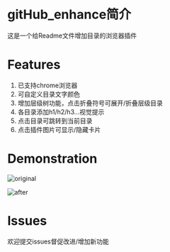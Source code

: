 # gitHub_enhance简介
这是一个给Readme文件增加目录的浏览器插件

# Features
1. 已支持chrome浏览器
2. 可自定义目录文字颜色
3. 增加层级树功能，点击折叠符号可展开/折叠层级目录
4. 各目录添加h1/h2/h3...视觉提示
5. 点击目录可跳转到当前目录
6. 点击插件图片可显示/隐藏卡片

# Demonstration
![original](https://i.imgur.com/e9bRg49.png)

![after](https://i.imgur.com/RU9JSjR.png)

# Issues
欢迎提交issues督促改进/增加新功能
